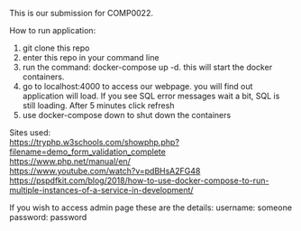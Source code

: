 
This is our submission for COMP0022. 

How to run application:
1. git clone this repo
2. enter this repo in your command line
3. run the command: docker-compose up -d. this will start the docker containers.
4. go to localhost:4000 to access our webpage. you will find out application will load. 
If you see SQL error messages wait a bit,  SQL is still loading. After 5 minutes click refresh
5. use docker-compose down to shut down the containers


Sites used: <br>
https://tryphp.w3schools.com/showphp.php?filename=demo_form_validation_complete <br>
https://www.php.net/manual/en/ <br>
https://www.youtube.com/watch?v=pdBHsA2FG48  <br>
https://pspdfkit.com/blog/2018/how-to-use-docker-compose-to-run-multiple-instances-of-a-service-in-development/ <br>

If you wish to access admin page these are the details:
username: someone
password: password
